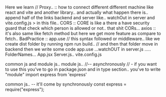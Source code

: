 Here we learn //
Proxy.. :: how to connect different different machine like react and vite and another library.. and actually what happen there is.. append half of the links backend and server like.. watchOut in server and vite.config.js > in this file..
CORS   :: CORE is like a there a have security guard that check which person is allowed or not.. that shit CORs...
axios :: it's also same like fetch method but here we get more feature as compare to fetch..
BadPractice :: app.use // this syntax followed or middleware.. like we create dist folder by running npm run build..
               // and then that folder move in backend then we write some code app.use ...watchOUT in server.js
..... FolderNames...
App.jsx
Server.js..
vite.config.js

common js and module js..
module js.. //-- asynchronously  // - if you want to use this you've to go in package.json and in type section.. you've to write "module"
import express from 'express' 

common js.. -- it'll come by synchronously 
const express = require("express");
